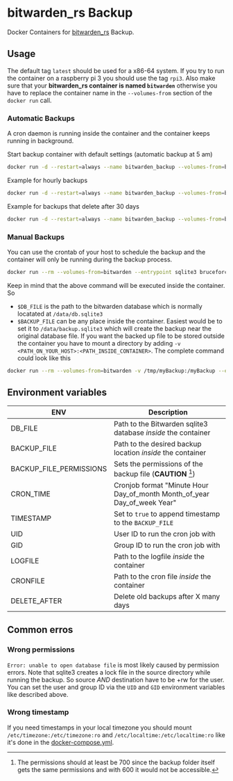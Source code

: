 # bitwarden_rs Backup
Docker Containers for [bitwarden_rs](https://github.com/dani-garcia/bitwarden_rs) Backup.

## Usage
The default tag `latest` should be used for a x86-64 system. If you try to run the container on a raspberry pi 3 you should use the tag `rpi3`. Also make sure that your **bitwarden_rs container is named `bitwarden`** otherwise you have to replace the container name in the `--volumes-from` section of the `docker run` call.

### Automatic Backups 
A cron daemon is running inside the container and the container keeps running in background.

Start backup container with default settings (automatic backup at 5 am)
```sh
docker run -d --restart=always --name bitwarden_backup --volumes-from=bitwarden bruceforce/bw_backup
```

Example for hourly backups
```sh
docker run -d --restart=always --name bitwarden_backup --volumes-from=bitwarden -e CRON_TIME="0 * * * *" bruceforce/bw_backup
```

Example for backups that delete after 30 days
```sh
docker run -d --restart=always --name bitwarden_backup --volumes-from=bitwarden -e DELETE_AFTER=30 bruceforce/bw_backup
```

### Manual Backups
You can use the crontab of your host to schedule the backup and the container will only be running during the backup process.

```sh
docker run --rm --volumes-from=bitwarden --entrypoint sqlite3 bruceforce/bw_backup $DB_FILE ".backup $BACKUP_FILE"
```

Keep in mind that the above command will be executed inside the container. So
- `$DB_FILE` is the path to the bitwarden database which is normally locatated at `/data/db.sqlite3`
- `$BACKUP_FILE` can be any place inside the container. Easiest would be to set it to `/data/backup.sqlite3` which will create the backup near the original database file.
If you want the backed up file to be stored outside the container you have to mount
a directory by adding `-v <PATH_ON_YOUR_HOST>:<PATH_INSIDE_CONTAINER>`. The complete command could look like this

```sh
docker run --rm --volumes-from=bitwarden -v /tmp/myBackup:/myBackup --entrypoint sqlite3 bruceforce/bw_backup /data/db.sqlite3 ".backup /myBackup/backup.sqlite3"
```

## Environment variables
| ENV | Description |
| ----- | ----- |
| DB_FILE | Path to the Bitwarden sqlite3 database *inside* the container |
| BACKUP_FILE | Path to the desired backup location *inside* the container |
| BACKUP_FILE_PERMISSIONS | Sets the permissions of the backup file (**CAUTION** [^1]) |
| CRON_TIME | Cronjob format "Minute Hour Day_of_month Month_of_year Day_of_week Year" |
| TIMESTAMP | Set to `true` to append timestamp to the `BACKUP_FILE` |
| UID | User ID to run the cron job with |
| GID | Group ID to run the cron job with |
| LOGFILE | Path to the logfile *inside* the container |
| CRONFILE | Path to the cron file *inside* the container |
| DELETE_AFTER | Delete old backups after X many days |

[^1]: The permissions should at least be 700 since the backup folder itself gets the same permissions and with 600 it would not be accessible.

## Common erros
### Wrong permissions
`Error: unable to open database file` is most likely caused by permission errors.
Note that sqlite3 creates a lock file in the source directory while running the backup.
So source *AND* destination have to be +rw for the user. You can set the user and group ID
via the `UID` and `GID` environment variables like described above.

### Wrong timestamp
If you need timestamps in your local timezone you should mount `/etc/timezone:/etc/timezone:ro` and `/etc/localtime:/etc/localtime:ro`
like it's done in the [docker-compose.yml](docker-compose.yml).
